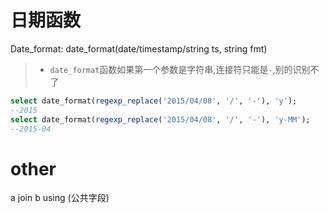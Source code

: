 # 日期函数

Date_format: date_format(date/timestamp/string ts, string fmt)

> - `date_format`函数如果第一个参数是字符串,连接符只能是`-`,别的识别不了

```sql
select date_format(regexp_replace('2015/04/08', '/', '-'), 'y');
--2015
select date_format(regexp_replace('2015/04/08', '/', '-'), 'y-MM');
--2015-04
```

# other

a join b using (公共字段)

